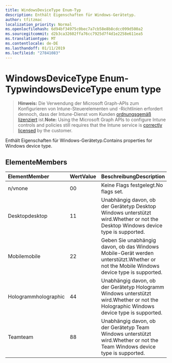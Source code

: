 ```yaml
---
title: WindowsDeviceType Enum-Typ
description: Enthält Eigenschaften für Windows-Gerätetyp.
author: tfitzmac
localization_priority: Normal
ms.openlocfilehash: 6d94bf34975c0bec7a7cb58e8b8cdcc099d500a2
ms.sourcegitcommit: d2b3ca32602ffa76cc7925d7f4d1e2258e611ea5
ms.translationtype: MT
ms.contentlocale: de-DE
ms.lasthandoff: 01/11/2019
ms.locfileid: "27841083"
---
```

# <a name="windowsdevicetype-enum-type"></a><span data-ttu-id="99123-103">WindowsDeviceType Enum-Typ</span><span class="sxs-lookup"><span data-stu-id="99123-103">windowsDeviceType enum type</span></span>

> <span data-ttu-id="99123-104">**Hinweis:** Die Verwendung der Microsoft Graph-APIs zum Konfigurieren von Intune-Steuerelementen und -Richtlinien erfordert dennoch, dass der Intune-Dienst vom Kunden [ordnungsgemäß lizenziert](https://go.microsoft.com/fwlink/?linkid=839381) ist.</span><span class="sxs-lookup"><span data-stu-id="99123-104">**Note:** Using the Microsoft Graph APIs to configure Intune controls and policies still requires that the Intune service is [correctly licensed](https://go.microsoft.com/fwlink/?linkid=839381) by the customer.</span></span>

<span data-ttu-id="99123-105">Enthält Eigenschaften für Windows-Gerätetyp.</span><span class="sxs-lookup"><span data-stu-id="99123-105">Contains properties for Windows device type.</span></span>
## <a name="members"></a><span data-ttu-id="99123-106">Elemente</span><span class="sxs-lookup"><span data-stu-id="99123-106">Members</span></span>
|<span data-ttu-id="99123-107">Element</span><span class="sxs-lookup"><span data-stu-id="99123-107">Member</span></span>|<span data-ttu-id="99123-108">Wert</span><span class="sxs-lookup"><span data-stu-id="99123-108">Value</span></span>|<span data-ttu-id="99123-109">Beschreibung</span><span class="sxs-lookup"><span data-stu-id="99123-109">Description</span></span>|
|:---|:---|:---|
|<span data-ttu-id="99123-110">n/v</span><span class="sxs-lookup"><span data-stu-id="99123-110">none</span></span>|<span data-ttu-id="99123-111">0</span><span class="sxs-lookup"><span data-stu-id="99123-111">0</span></span>|<span data-ttu-id="99123-112">Keine Flags festgelegt.</span><span class="sxs-lookup"><span data-stu-id="99123-112">No flags set.</span></span>|
|<span data-ttu-id="99123-113">Desktop</span><span class="sxs-lookup"><span data-stu-id="99123-113">desktop</span></span>|<span data-ttu-id="99123-114">1</span><span class="sxs-lookup"><span data-stu-id="99123-114">1</span></span>|<span data-ttu-id="99123-115">Unabhängig davon, ob der Gerätetyp Desktop Windows unterstützt wird.</span><span class="sxs-lookup"><span data-stu-id="99123-115">Whether or not the Desktop Windows device type is supported.</span></span>|
|<span data-ttu-id="99123-116">Mobile</span><span class="sxs-lookup"><span data-stu-id="99123-116">mobile</span></span>|<span data-ttu-id="99123-117">2</span><span class="sxs-lookup"><span data-stu-id="99123-117">2</span></span>|<span data-ttu-id="99123-118">Geben Sie unabhängig davon, ob das Windows Mobile-Gerät werden unterstützt.</span><span class="sxs-lookup"><span data-stu-id="99123-118">Whether or not the Mobile Windows device type is supported.</span></span>|
|<span data-ttu-id="99123-119">Hologramm</span><span class="sxs-lookup"><span data-stu-id="99123-119">holographic</span></span>|<span data-ttu-id="99123-120">4</span><span class="sxs-lookup"><span data-stu-id="99123-120">4</span></span>|<span data-ttu-id="99123-121">Unabhängig davon, ob der Gerätetyp Hologramm Windows unterstützt wird.</span><span class="sxs-lookup"><span data-stu-id="99123-121">Whether or not the Holographic Windows device type is supported.</span></span>|
|<span data-ttu-id="99123-122">Team</span><span class="sxs-lookup"><span data-stu-id="99123-122">team</span></span>|<span data-ttu-id="99123-123">8</span><span class="sxs-lookup"><span data-stu-id="99123-123">8</span></span>|<span data-ttu-id="99123-124">Unabhängig davon, ob der Gerätetyp Team Windows unterstützt wird.</span><span class="sxs-lookup"><span data-stu-id="99123-124">Whether or not the Team Windows device type is supported.</span></span>|



